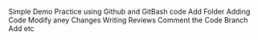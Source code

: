 Simple Demo Practice using Github and GitBash code
Add Folder
Adding Code
Modify aney Changes
Writing Reviews
Comment the Code
Branch Add etc
